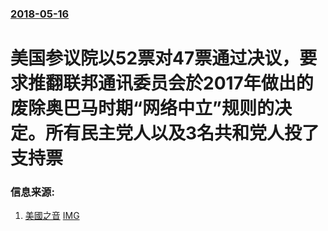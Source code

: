 ### [2018-05-16](/news/2018/05/16/index.md)

##### 
# 美国参议院以52票对47票通过决议，要求推翻联邦通讯委员会於2017年做出的废除奥巴马时期“网络中立”规则的决定。所有民主党人以及3名共和党人投了支持票 




### 信息来源:

1. [美國之音](https://www.voachinese.com/a/us-net-neutrality-20180516/4397634.html) [IMG](https://gdb.voanews.com/87EFA58C-499F-4110-B34A-6350F41D48E9_w1200_r1_s.jpg)
